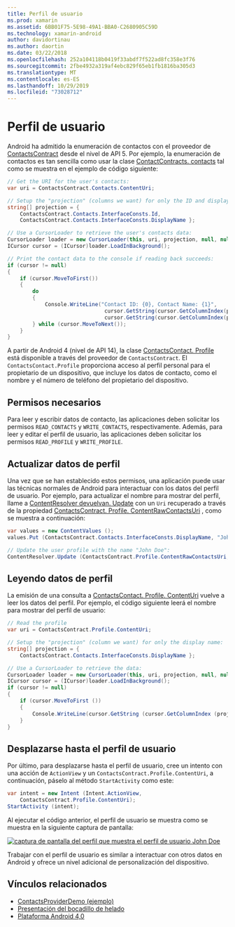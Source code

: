 ```yaml
---
title: Perfil de usuario
ms.prod: xamarin
ms.assetid: 6BB01F75-5E98-49A1-BBA0-C2680905C59D
ms.technology: xamarin-android
author: davidortinau
ms.author: daortin
ms.date: 03/22/2018
ms.openlocfilehash: 252a104118b0419f33abdf7f522ad8fc358e3f76
ms.sourcegitcommit: 2fbe4932a319af4ebc829f65eb1fb1816ba305d3
ms.translationtype: MT
ms.contentlocale: es-ES
ms.lasthandoff: 10/29/2019
ms.locfileid: "73028712"
---
```

# <a name="user-profile"></a>Perfil de usuario

Android ha admitido la enumeración de contactos con el proveedor de [ContactsContract](xref:Android.Provider.ContactsContract) desde el nivel de API 5. Por ejemplo, la enumeración de contactos es tan sencilla como usar la clase [ContactContracts. contacts](xref:Android.Provider.ContactsContract.Contacts) tal como se muestra en el ejemplo de código siguiente:

```csharp
// Get the URI for the user's contacts:
var uri = ContactsContract.Contacts.ContentUri;

// Setup the "projection" (columns we want) for only the ID and display name:
string[] projection = {
    ContactsContract.Contacts.InterfaceConsts.Id, 
    ContactsContract.Contacts.InterfaceConsts.DisplayName };

// Use a CursorLoader to retrieve the user's contacts data:
CursorLoader loader = new CursorLoader(this, uri, projection, null, null, null);
ICursor cursor = (ICursor)loader.LoadInBackground();

// Print the contact data to the console if reading back succeeds:
if (cursor != null)
{
    if (cursor.MoveToFirst())
    {
        do
        {
            Console.WriteLine("Contact ID: {0}, Contact Name: {1}",
                               cursor.GetString(cursor.GetColumnIndex(projection[0])),
                               cursor.GetString(cursor.GetColumnIndex(projection[1])));
        } while (cursor.MoveToNext());
    }
}
```

A partir de Android 4 (nivel de API 14), la clase [ContactsContact. Profile](xref:Android.Provider.ContactsContract.Profile) está disponible a través del proveedor de `ContactsContract`. El `ContactsContact.Profile` proporciona acceso al perfil personal para el propietario de un dispositivo, que incluye los datos de contacto, como el nombre y el número de teléfono del propietario del dispositivo.

## <a name="required-permissions"></a>Permisos necesarios

Para leer y escribir datos de contacto, las aplicaciones deben solicitar los permisos `READ_CONTACTS` y `WRITE_CONTACTS`, respectivamente.
Además, para leer y editar el perfil de usuario, las aplicaciones deben solicitar los permisos `READ_PROFILE` y `WRITE_PROFILE`.

## <a name="updating-profile-data"></a>Actualizar datos de perfil

Una vez que se han establecido estos permisos, una aplicación puede usar las técnicas normales de Android para interactuar con los datos del perfil de usuario. Por ejemplo, para actualizar el nombre para mostrar del perfil, llame a [ContentResolver devuelvan. Update](xref:Android.Content.ContentResolver.Update*) con un `Uri` recuperado a través de la propiedad [ContactsContract. Profile. ContentRawContactsUri](xref:Android.Provider.ContactsContract.Profile.ContentRawContactsUri) , como se muestra a continuación:

```csharp
var values = new ContentValues ();
values.Put (ContactsContract.Contacts.InterfaceConsts.DisplayName, "John Doe");

// Update the user profile with the name "John Doe":
ContentResolver.Update (ContactsContract.Profile.ContentRawContactsUri, values, null, null);
```

## <a name="reading-profile-data"></a>Leyendo datos de perfil

La emisión de una consulta a [ContactsContact. Profile. ContentUri](xref:Android.Provider.ContactsContract.Profile.ContentUri) vuelve a leer los datos del perfil. Por ejemplo, el código siguiente leerá el nombre para mostrar del perfil de usuario:

```csharp
// Read the profile
var uri = ContactsContract.Profile.ContentUri;

// Setup the "projection" (column we want) for only the display name:
string[] projection = {
    ContactsContract.Contacts.InterfaceConsts.DisplayName };

// Use a CursorLoader to retrieve the data:
CursorLoader loader = new CursorLoader(this, uri, projection, null, null, null);
ICursor cursor = (ICursor)loader.LoadInBackground();
if (cursor != null)
{
    if (cursor.MoveToFirst ())
    {
        Console.WriteLine(cursor.GetString (cursor.GetColumnIndex (projection [0])));
    }
}
```

## <a name="navigating-to-the-user-profile"></a>Desplazarse hasta el perfil de usuario

Por último, para desplazarse hasta el perfil de usuario, cree un intento con una acción de `ActionView` y un `ContactsContract.Profile.ContentUri`, a continuación, páselo al método `StartActivity` como este:

```csharp
var intent = new Intent (Intent.ActionView,
    ContactsContract.Profile.ContentUri);
StartActivity (intent);
```

Al ejecutar el código anterior, el perfil de usuario se muestra como se muestra en la siguiente captura de pantalla:

[![captura de pantalla del perfil que muestra el perfil de usuario John Doe](user-profile-images/01-profile-screen-sml.png)](user-profile-images/01-profile-screen.png#lightbox)

Trabajar con el perfil de usuario es similar a interactuar con otros datos en Android y ofrece un nivel adicional de personalización del dispositivo.

## <a name="related-links"></a>Vínculos relacionados

- [ContactsProviderDemo (ejemplo)](https://docs.microsoft.com/samples/xamarin/monodroid-samples/contactsproviderdemo)
- [Presentación del bocadillo de helado](https://www.android.com/about/ice-cream-sandwich/)
- [Plataforma Android 4,0](https://developer.android.com/sdk/android-4.0.html)
